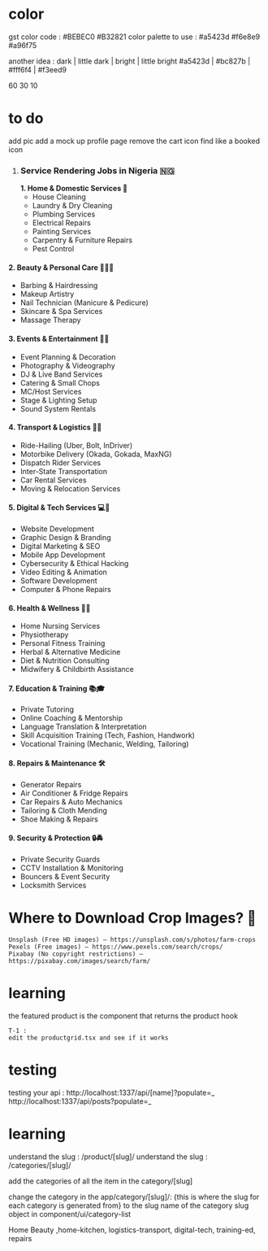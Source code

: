 # color

gst color code : #BEBEC0 #B32821
color palette to use : #a5423d #f6e8e9 #a96f75

another idea :
dark | little dark | bright | little bright
#a5423d | #bc827b | #fff6f4 | #f3eed9

60 30 10

# to do

add pic
add a mock up profile page
remove the cart icon
find like a booked icon

1. ### **Service Rendering Jobs in Nigeria 🇳🇬**
   **1. Home & Domestic Services 🏡**
   - House Cleaning
   - Laundry & Dry Cleaning
   - Plumbing Services
   - Electrical Repairs
   - Painting Services
   - Carpentry & Furniture Repairs
   - Pest Control

#### **2. Beauty & Personal Care 💇‍♂️💅**

- Barbing & Hairdressing
- Makeup Artistry
- Nail Technician (Manicure & Pedicure)
- Skincare & Spa Services
- Massage Therapy

#### **3. Events & Entertainment 🎉🎤**

- Event Planning & Decoration
- Photography & Videography
- DJ & Live Band Services
- Catering & Small Chops
- MC/Host Services
- Stage & Lighting Setup
- Sound System Rentals

#### **4. Transport & Logistics 🚗🚛**

- Ride-Hailing (Uber, Bolt, InDriver)
- Motorbike Delivery (Okada, Gokada, MaxNG)
- Dispatch Rider Services
- Inter-State Transportation
- Car Rental Services
- Moving & Relocation Services

#### **5. Digital & Tech Services 💻📱**

- Website Development
- Graphic Design & Branding
- Digital Marketing & SEO
- Mobile App Development
- Cybersecurity & Ethical Hacking
- Video Editing & Animation
- Software Development
- Computer & Phone Repairs

#### **6. Health & Wellness 🏥💊**

- Home Nursing Services
- Physiotherapy
- Personal Fitness Training
- Herbal & Alternative Medicine
- Diet & Nutrition Consulting
- Midwifery & Childbirth Assistance

#### **7. Education & Training 📚🎓**

- Private Tutoring
- Online Coaching & Mentorship
- Language Translation & Interpretation
- Skill Acquisition Training (Tech, Fashion, Handwork)
- Vocational Training (Mechanic, Welding, Tailoring)

#### **8. Repairs & Maintenance 🛠️**

- Generator Repairs
- Air Conditioner & Fridge Repairs
- Car Repairs & Auto Mechanics
- Tailoring & Cloth Mending
- Shoe Making & Repairs


#### **9. Security & Protection 🔒🚔**
- Private Security Guards
- CCTV Installation & Monitoring
- Bouncers & Event Security
- Locksmith Services

# Where to Download Crop Images? 📸

    Unsplash (Free HD images) – https://unsplash.com/s/photos/farm-crops
    Pexels (Free images) – https://www.pexels.com/search/crops/
    Pixabay (No copyright restrictions) – https://pixabay.com/images/search/farm/

# learning

the featured product is the component that returns the product hook

    T-1 :
    edit the productgrid.tsx and see if it works

# testing

testing your api :
http://localhost:1337/api/[name]?populate=_
http://localhost:1337/api/posts?populate=_

# learning

understand the slug : /product/[slug]/
understand the slug : /categories/[slug]/

add the categories of all the item in the category/[slug]

change the category in the app/category/[slug]/: {this is where the slug for each category is generated from} to the slug name of the category slug object in component/ui/category-list





Home Beauty ,home-kitchen, logistics-transport, digital-tech, training-ed, repairs